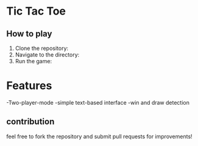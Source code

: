 # Tic Tac Toe
## How to play
1. Clone the repository:
2. Navigate to the directory:
3. Run the game:
# Features
-Two-player-mode
-simple text-based interface 
-win and draw detection 
## contribution
feel free to fork the repository and submit pull requests for improvements!
